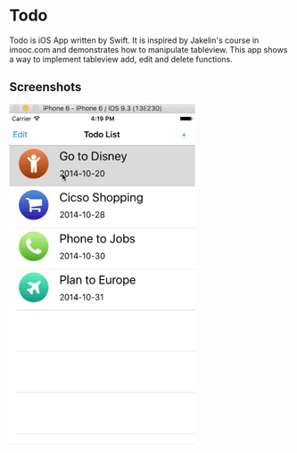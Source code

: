 Todo
==========
Todo is iOS App written by Swift. It is inspired by Jakelin's course in imooc.com and demonstrates how to manipulate tableview. This app shows a way to implement tableview add, edit and delete functions.

## Screenshots
![Todo](./Todo.gif)
